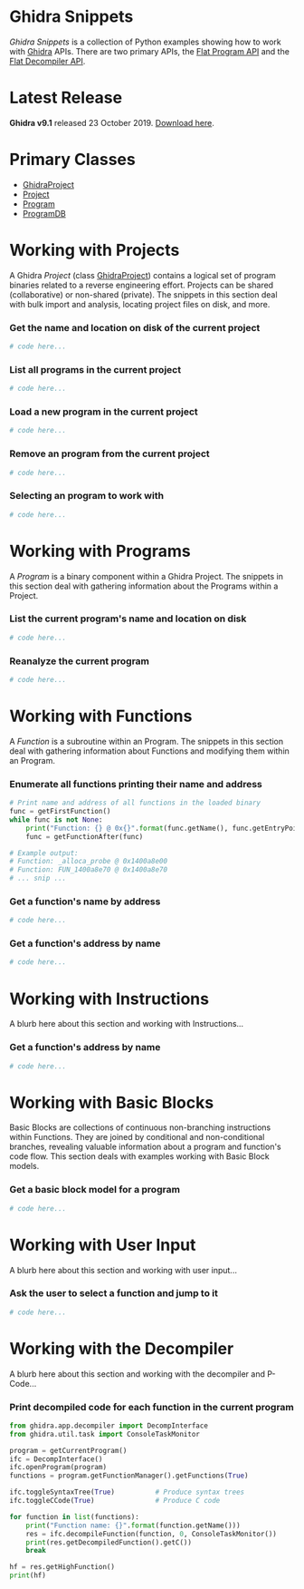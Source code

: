 # Ghidra Snippets
*Ghidra Snippets* is a collection of Python examples showing how to work with [Ghidra](https://ghidra-sre.org/) APIs. There are two primary APIs, the [Flat Program API][1] and the [Flat Decompiler API][2].

# Latest Release
**Ghidra v9.1** released 23 October 2019. [Download here][0].

# Primary Classes
* [GhidraProject][4]
* [Project][3]
* [Program][5]
* [ProgramDB][6]

# Working with Projects
A Ghidra *Project* (class [GhidraProject][4]) contains a logical set of program binaries related to a reverse engineering effort. Projects can be shared (collaborative) or non-shared (private). The snippets in this section deal with bulk import and analysis, locating project files on disk, and more.

### Get the name and location on disk of the current project
```python
# code here...
```

### List all programs in the current project
```python
# code here...
```

### Load a new program in the current project
```python
# code here...
```

### Remove an program from the current project
```python
# code here...
```

### Selecting an program to work with
```python
# code here...
```

# Working with Programs
A *Program* is a binary component within a Ghidra Project. The snippets in this section deal with gathering information about the Programs within a Project.

### List the current program's name and location on disk
```python
# code here...
```

### Reanalyze the current program
```python
# code here...
```

# Working with Functions
A *Function* is a subroutine within an Program. The snippets in this section deal with gathering information about Functions and modifying them within an Program.

### Enumerate all functions printing their name and address
```python
# Print name and address of all functions in the loaded binary
func = getFirstFunction()
while func is not None:
    print("Function: {} @ 0x{}".format(func.getName(), func.getEntryPoint()))
    func = getFunctionAfter(func)

# Example output:
# Function: _alloca_probe @ 0x1400a8e00
# Function: FUN_1400a8e70 @ 0x1400a8e70
# ... snip ...
```

### Get a function's name by address
```python
# code here...
```

### Get a function's address by name
```python
# code here...
```

# Working with Instructions
A blurb here about this section and working with Instructions...

### Get a function's address by name
```python
# code here...
```

# Working with Basic Blocks
Basic Blocks are collections of continuous non-branching instructions within Functions. They are joined by conditional and non-conditional branches, revealing valuable information about a program and function's code flow. This section deals with examples working with Basic Block models.

### Get a basic block model for a program
```python
# code here...
```

# Working with User Input
A blurb here about this section and working with user input...

### Ask the user to select a function and jump to it
```python
# code here...
```

# Working with the Decompiler
A blurb here about this section and working with the decompiler and P-Code...

### Print decompiled code for each function in the current program
```python
from ghidra.app.decompiler import DecompInterface
from ghidra.util.task import ConsoleTaskMonitor

program = getCurrentProgram()
ifc = DecompInterface()
ifc.openProgram(program)
functions = program.getFunctionManager().getFunctions(True)

ifc.toggleSyntaxTree(True) 			# Produce syntax trees 
ifc.toggleCCode(True)				# Produce C code

for function in list(functions):
    print("Function name: {}".format(function.getName()))
    res = ifc.decompileFunction(function, 0, ConsoleTaskMonitor())
    print(res.getDecompiledFunction().getC())
    break

hf = res.getHighFunction()
print(hf)
```

[0]: https://ghidra-sre.org/
[1]: https://ghidra.re/ghidra_docs/api/ghidra/program/flatapi/FlatProgramAPI.html
[2]: https://ghidra.re/ghidra_docs/api/ghidra/app/decompiler/flatapi/FlatDecompilerAPI.html
[3]: https://ghidra.re/ghidra_docs/api/ghidra/framework/model/Project.html
[4]: https://ghidra.re/ghidra_docs/api/ghidra/base/project/GhidraProject.html
[5]: https://ghidra.re/ghidra_docs/api/ghidra/program/model/listing/Program.html
[6]: https://ghidra.re/ghidra_docs/api/ghidra/program/database/ProgramDB.html
